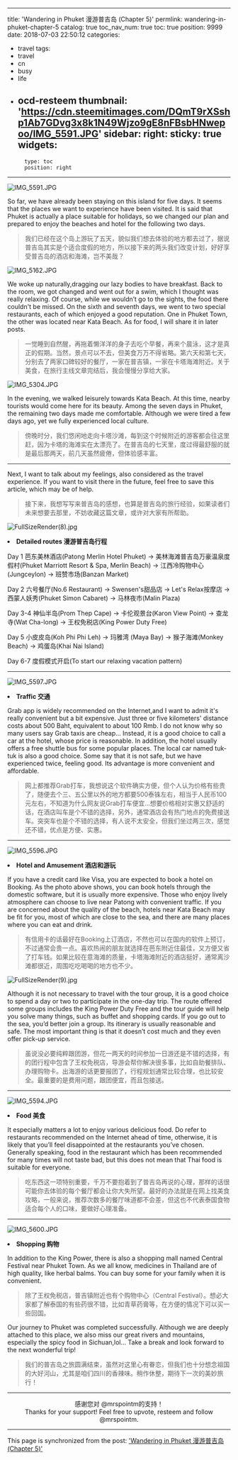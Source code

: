 
---
title: 'Wandering in Phuket 漫游普吉岛 (Chapter 5)'
permlink: wandering-in-phuket-chapter-5
catalog: true
toc_nav_num: true
toc: true
position: 9999
date: 2018-07-03 22:50:12
categories:
- travel
tags:
- travel
- cn
- busy
- life
- ocd-resteem
thumbnail: 'https://cdn.steemitimages.com/DQmT9rXSshp1Ab7GDvg3x8k1N49Wjzo9gE8nFBsbHNwepoo/IMG_5591.JPG'
sidebar:
    right:
        sticky: true
widgets:
    -
        type: toc
        position: right
---


![IMG_5591.JPG](https://cdn.steemitimages.com/DQmT9rXSshp1Ab7GDvg3x8k1N49Wjzo9gE8nFBsbHNwepoo/IMG_5591.JPG)

So far, we have already been staying on this island for five days. It seems that the places we want to experience have been visited. It is said that Phuket is actually a place suitable for holidays, so we changed our plan and prepared to enjoy the beaches and hotel for the following two days. 
>我们已经在这个岛上游玩了五天，貌似我们想去体验的地方都去过了，据说普吉岛其实是个适合度假的地方，所以接下来的两头我们改变计划，好好享受普吉岛的酒店和海滩，岂不美哉？

![IMG_5162.JPG](https://cdn.steemitimages.com/DQmZFJuScHRu9SGtPNCFC5M7TBXxzA7YexQeRBsoDPP537T/IMG_5162.JPG)

We woke up naturally,dragging our lazy bodies to have breakfast. Back to the room, we got changed and went out for a swim, which I thought was really relaxing. Of course, while we wouldn’t go to the sights, the food there couldn't be missed. On the sixth and seventh days, we went to two special restaurants, each of which enjoyed a good reputation. One in Phuket Town, the other was located near Kata Beach. As for food, I will share it in later posts.
>一觉睡到自然醒，再拖着懒洋洋的身子去吃个早餐，再来个晨泳，这才是真正的假期。当然，景点可以不去，但美食万万不得省略。第六天和第七天，分别去了两家口碑较好的餐厅，一家在普吉镇，一家在卡塔海滩附近。关于美食，在旅行主线文章完结后，我会慢慢分享给大家。

![IMG_5304.JPG](https://cdn.steemitimages.com/DQmTDWoUVoPGJLgV2BeFhPfQUAGoHyxyBDTfesMGnTdAsDh/IMG_5304.JPG)

In the evening, we walked leisurely towards Kata Beach. At this time, nearby tourists would come here for its beauty. Among the seven days in Phuket, the remaining two days made me comfortable. Although we were tired a few days ago, yet we fully experienced local culture. 
>傍晚时分，我们悠闲地走向卡塔沙滩，每到这个时候附近的游客都会往这里赶，因为卡塔的海滩实在太漂亮了。在普吉岛的七天里，度过得最舒服的就是最后那两天，前几天虽然疲倦，但体验感丰富。

****
Next, I want to talk about my feelings, also considered as the travel experience. If you want to visit there in the future, feel free to save this article, which may be of help.
>接下来，我想写写来普吉岛的感想，也算是普吉岛的旅行经验，如果读者们未来想要去那里，不妨收藏这篇文章，或许对大家有所帮助。

![FullSizeRender(8).jpg](https://cdn.steemitimages.com/DQmRfDL5C9oWwZEetSRKGgT19wiutMP3Nxz4Kf3AGxqRbgB/FullSizeRender(8).jpg)

**<li>Detailed routes 漫游普吉岛行程 </li>**

Day 1  芭东美林酒店(Patong Merlin Hotel Phuket) → 美林海滩普吉岛万豪温泉度假村(Phuket Marriott Resort & Spa, Merlin Beach) → 江西冷购物中心(Jungceylon) → 班赞市场(Banzan Market)

Day 2  六号餐厅(No.6 Restaurant) → Swensen's甜品店 → Let's Relax按摩店 → 西蒙人妖秀(Phuket Simon Cabaret) → 马林夜市(Malin Plaza)

Day 3-4  神仙半岛(Prom Thep Cape) → 卡伦观景台(Karon View Point) → 查龙寺(Wat Cha-long) → 王权免税店(King Power Duty Free)

Day 5 小皮皮岛(Koh Phi Phi Leh) → 玛雅湾 (Maya Bay) → 猴子海滩(Monkey Beach) → 鸡蛋岛(Khai Nai Island)

Day 6-7  度假模式开启(To start our relaxing vacation pattern)

****

![IMG_5597.JPG](https://cdn.steemitimages.com/DQmUJ1EZCFtm3nKmSVvLuCNjNDVKtNk6fyuKLjDLx7nt6k8/IMG_5597.JPG)

**<li>Traffic 交通</li>**

Grab app is widely recommended on the Internet,and I want to admit it's really convenient but a bit expensive.  Just three or five kilometers' distance costs about 500 Baht, equivalent to about 100 Rmb. I do not know why so many users say Grab taxis are cheap... Instead, it is a good choice to call a car at the hotel, whose price is reasonable. In addition, the hotel usually offers a free shuttle bus for some popular places. The local car named tuk-tuk is also a good choice. Some say that it is not safe, but we have experienced twice, feeling good. Its advantage is more convenient and affordable.

>网上都推荐Grab打车，我想说这个软件确实方便，但个人认为价格有些贵了，随便去个三、五公里以外的地方都要500泰铢左右，相当于人民币100元左右，不知道为什么网友说Grab打车便宜...想要价格相对实惠又舒适的话，在酒店叫车是个不错的选择，另外，通常酒店会有热门地点的免费接送车。突突车也是个不错的选择，有人说不太安全，但我们坐过两三次，感觉还不错，优点是方便、实惠。

****

![IMG_5596.JPG](https://cdn.steemitimages.com/DQmX6vj2LzkMHhcLLqxMfbmA6pG4jGboTjSS7nS24qk9Ftf/IMG_5596.JPG)

**<li>Hotel and Amusement 酒店和游玩</li>**

If you have a credit card like Visa, you are expected to book a hotel on Booking. As the photo above shows, you can book hotels through the domestic software, but it is usually more expensive. Those who enjoy lively atmosphere can choose to live near Patong with convenient traffic. If you are concerned about the quality of the beach, hotels near Kata Beach may be fit for you, most of which are close to the sea, and there are many places where you can eat and drink.
>有信用卡的话最好在Booking上订酒店，不然也可以在国内的软件上预订，不过通常会贵一点。喜欢热闹的朋友就选择在芭东附近住最佳，又方便又省了打车钱。如果比较在意海滩的质量，卡塔海滩附近的酒店挺好，通常离沙滩都很近，周围吃吃喝喝的地方也不少。

![FullSizeRender(9).jpg](https://cdn.steemitimages.com/DQmUoAxVcCiWMxDdbr22xfUetCpKYvoycUNwN9TYPHByugn/FullSizeRender(9).jpg)

Although it is not necessary to travel with the tour group, it is a good choice to spend a day or two to participate in the one-day trip. The route offered some groups includes the King Power Duty Free and the tour guide will help you solve many things, such as buffet and shopping cards. If you go out to the sea, you’d better join a group. Its itinerary is usually reasonable and safe. The most important thing is that it doesn’t cost much and they even offer pick-up service.
>虽说没必要纯粹跟团游，但花一两天的时间参加一日游还是不错的选择，有的团行程中包含了王权免税店，导游会帮你解决很多事，比如自助餐排队、办理购物卡。出海游的话更要报团了，行程规划通常比较合理，也比较安全。最重要的是费用问题，跟团便宜，而且包接送。

****

![IMG_5594.JPG](https://cdn.steemitimages.com/DQmaB99cvdW5uQRQkf5m6nnfoWinAhn6nM7mrG9ZVJRBtFs/IMG_5594.JPG)

**<li>Food 美食</li>**

It especially matters a lot to enjoy various delicious food. Do refer to restaurants recommended on the Internet ahead of time, otherwise, it is likely that you’ll feel disappointed at the restaurants you’ve chosen. Generally speaking, food in the restaurant which has been recommended for many times will not taste bad, but this does not mean that Thai food is suitable for everyone. 

>吃东西这一项特别重要，千万不要抱着到了普吉岛再说的心理，那样的话很可能你去体验的每个餐厅都会让你大失所望。最好的办法就是在网上找美食攻略，一般来说，推荐次数多的餐厅味道都不会差，但这也不代表泰国食物适合每个人的口味，要做好心理准备。

****
![IMG_5600.JPG](https://cdn.steemitimages.com/DQmZxDb2592X2MeQ2xBh3ZoeAY4auLs81hXGRLqqioZQvBm/IMG_5600.JPG)

**<li>Shopping 购物</li>**

In addition to the King Power, there is also a shopping mall named Central Festival near Phuket Town. As we all know, medicines in Thailand are of high quality, like herbal balms. You can buy some for your family when it is convenient.
>除了王权免税店，普吉镇附近也有个购物中心（Central Festival）。想必大家都了解泰国的有些药很不错，比如青草药膏等，在方便的情况下可以买一些回国。

Our journey to Phuket was completed successfully. Although we are deeply attached to this place, we also miss our great rivers and mountains, especially the spicy food in Sichuan,lol... Take a break and look forward to the next wonderful trip!
>我们的普吉岛之旅圆满结束，虽然对这里心有眷恋，但我们也十分想念祖国的大好河山，尤其是咱们四川的香辣味。稍作休整，期待下一次的美妙旅行！

****
<center>感谢您对 @mrspointm的支持！</center>

<center>Thanks for your support! Feel free to upvote, resteem and follow @mrspointm.</center>


- - -

This page is synchronized from the post: ['Wandering in Phuket 漫游普吉岛 (Chapter 5)'](https://steemit.com/@mrspointm/wandering-in-phuket-chapter-5)
